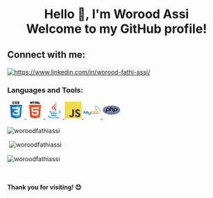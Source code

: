 <h1 align="center">Hello 👋, I'm Worood Assi <br>Welcome to my GitHub profile!</h1>

<p align="left">
  <h2 align="left">Connect with me:</h2>
<a href="https://linkedin.com/in/https://www.linkedin.com/in/worood-fathi-assi/" target="blank"><img align="center" src="https://raw.githubusercontent.com/rahuldkjain/github-profile-readme-generator/master/src/images/icons/Social/linked-in-alt.svg" alt="https://www.linkedin.com/in/worood-fathi-assi/" height="30" width="40" /></a>
</p>

<h3 align="left">Languages and Tools:</h3>
<p align="left" > <a href="https://www.w3schools.com/css/" target="_blank" rel="noreferrer"> <img src="https://raw.githubusercontent.com/devicons/devicon/master/icons/css3/css3-original-wordmark.svg" alt="css3" width="40" height="40"/> </a> <a href="https://www.w3.org/html/" target="_blank" rel="noreferrer"> <img src="https://raw.githubusercontent.com/devicons/devicon/master/icons/html5/html5-original-wordmark.svg" alt="html5" width="40" height="40"/> </a> <a href="https://www.java.com" target="_blank" rel="noreferrer"> <img src="https://raw.githubusercontent.com/devicons/devicon/master/icons/java/java-original.svg" alt="java" width="40" height="40"/> </a> <a href="https://developer.mozilla.org/en-US/docs/Web/JavaScript" target="_blank" rel="noreferrer"> <img src="https://raw.githubusercontent.com/devicons/devicon/master/icons/javascript/javascript-original.svg" alt="javascript" width="40" height="40"/> </a> <a href="https://www.mysql.com/" target="_blank" rel="noreferrer"> <img src="https://raw.githubusercontent.com/devicons/devicon/master/icons/mysql/mysql-original-wordmark.svg" alt="mysql" width="40" height="40"/> </a> <a href="https://www.php.net" target="_blank" rel="noreferrer"> <img src="https://raw.githubusercontent.com/devicons/devicon/master/icons/php/php-original.svg" alt="php" width="40" height="40"/> </a> </p>

<p><img align="center" src="https://github-readme-stats.vercel.app/api/top-langs?username=woroodfathiassi&show_icons=true&locale=en&layout=compact" alt="woroodfathiassi" /></p>

<p>&nbsp;<img align="center" src="https://github-readme-stats.vercel.app/api?username=woroodfathiassi&show_icons=true&locale=en" alt="woroodfathiassi" /></p>

<p><img align="center" src="https://github-readme-streak-stats.herokuapp.com/?user=woroodfathiassi&" alt="woroodfathiassi" /></p>

<br><br>
**Thank you for visiting! 😊**
